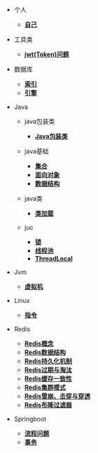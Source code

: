 - 个人

  - [**自己**](个人/自己.md)

- 工具类

  - [**jwt(Token)问题**](工具类/jwt(Token原理).md)

- 数据库

  - [**索引**](数据库/索引.md)
  - [**引擎**](数据库/引擎.md)

- Java

  - java包装类
    - [**Java包装类**](Java/java包装类/Java包装类.md)

  - java基础
    - [**集合**](Java/java基础/集合.md)
    - [**面向对象**](Java/java基础/面向对象.md)
    - [**数据结构**](Java/java基础/数据结构.md)
  - java类
    - [**类加载**](Java/java类/类加载.md)
  - juc
    - [**锁**](Java/juc/锁.md)
    - [**线程池**](Java/juc/线程池.md)
    - [**ThreadLocal**](Java/juc/ThreadLocal.md)

- Jvm

  - [**虚拟机**](Jvm/虚拟机.md)

- Linux

  - [**指令**](Linux/指令.md)

- Redis
  - [**Redis概念**](Redis/Redis概念.md)
  - [**Redis数据结构**](Redis/Redis数据结构.md)
  - [**Redis持久化机制**](Redis/Redis持久化机制.md)
  - [**Redis过期与淘汰**](Redis/Redis过期与淘汰.md)
  - [**Redis缓存一致性**](Redis/Redis缓存一致性.md)
  - [**Redis集群模式**](Redis/Redis集群模式.md)
  - [**Redis雪崩、击穿与穿透**](Redis/Redis雪崩、击穿与穿透.md)
  - [**Redis布隆过滤器**](Redis/Redis布隆过滤器.md)
  
- Springboot
  - [**流程问题**](Springboot/流程.md)
  - [**事务**](Springboot/事务.md)

